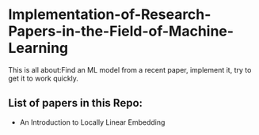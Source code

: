 # Implementation-of-Research-Papers-in-the-Field-of-Machine-Learning
This is all about:Find an ML model from a recent paper, implement it, try to get it to work quickly.

## List of papers in  this Repo:
- An Introduction to Locally Linear Embedding
